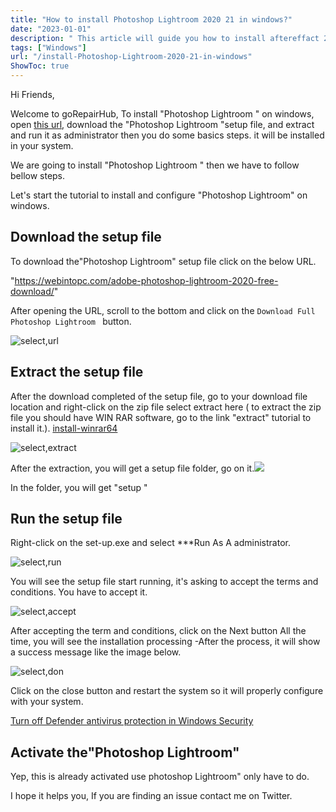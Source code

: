 ```yaml
---
title: "How to install Photoshop Lightroom 2020 21 in windows?"
date: "2023-01-01"
description: " This article will guide you how to install aftereffact 2020 in windows"
tags: ["Windows"]
url: "/install-Photoshop-Lightroom-2020-21-in-windows"
ShowToc: true
---
```

Hi Friends,

Welcome to  goRepairHub,
To install "Photoshop Lightroom " on windows, open <a href="https://webintopc.com/adobe-photoshop-lightroom-2020-free-download/">
this url</a>, download the "Photoshop Lightroom "setup file, and extract and run it as administrator then you do some basics steps. it will be installed in your system.

We are going to install "Photoshop Lightroom " then we have to follow bellow steps.


Let's start the tutorial to install and configure "Photoshop Lightroom" on windows.

## Download the setup file

To download the"Photoshop Lightroom" setup file click on the below URL.

"https://webintopc.com/adobe-photoshop-lightroom-2020-free-download/"

After opening the URL, scroll to the bottom and click on the `Download Full Photoshop Lightroom ` button.

![select,url](https://gorepairhub.github.io/images/2022-11-20-install-Photoshop-Lightroom-2020-21-in-windows/search-lightroom.png)

## Extract the setup file

After the download completed of the setup file, go to your download file location and right-click on the zip file select extract here 
( to extract the zip file you should have WIN RAR software, go to the link "extract" tutorial to install it.).
<a href= "/how-to-install-winrar-in-windows/">install-winrar64</a>

![select,extract](https://gorepairhub.github.io/images/2022-11-20-install-Photoshop-Lightroom-2020-21-in-windows/exatract-password.png)

After the extraction, you will get a setup file folder, go on it.![](https://gorepairhub.github.io/images/2022-11-20-install-Photoshop-Lightroom-2020-21-in-windows/setup-file.png)

In the folder, you will get "setup "

## Run the setup file

Right-click on the set-up.exe and select ***Run As A administrator.

![select,run](https://gorepairhub.github.io/images/2022-11-20-install-Photoshop-Lightroom-2020-21-in-windows/setup-file.png)

You will see the setup file start running, it's asking to accept the terms and conditions. You have to accept it.

![select,accept](https://gorepairhub.github.io/images/2022-11-20-install-Photoshop-Lightroom-2020-21-in-windows/install-lightroom.png)

After accepting the term and conditions, click on the Next button All the time, you will see the installation processing -After the process, it will show a success message like the image below.

![select,don](https://gorepairhub.github.io/images/2022-11-20-install-Photoshop-Lightroom-2020-21-in-windows/install-done.png)

Click on the close button and restart the system so it will properly configure with your system.

<a href="/how-to-disable-windows-defender/">Turn off Defender antivirus protection in Windows Security</a>

## Activate the"Photoshop Lightroom"

Yep, this is already activated use photoshop Lightroom" only have to do.

I hope it helps you, If you are finding an issue contact me on Twitter.
